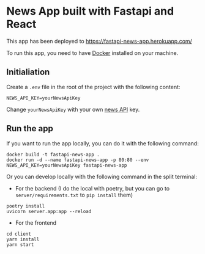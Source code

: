 # News App built with Fastapi and React

This app has been deployed to https://fastapi-news-app.herokuapp.com/

To run this app, you need to have [Docker](https://www.docker.com/) installed on your machine.

## Initialiation

Create a `.env` file in the root of the project with the following content:

```
NEWS_API_KEY=yourNewsApiKey
```

Change `yourNewsApiKey` with your own [news API](https://newsapi.org/) key.

## Run the app

If you want to run the app locally, you can do it with the following command:

```
docker build -t fastapi-news-app .
docker run -d --name fastapi-news-app -p 80:80 --env NEWS_API_KEY=yourNewsApiKey fastapi-news-app 
```

Or you can develop locally with the following command in the split terminal:

- For the backend (I do the local with poetry, but you can go to `server/requirements.txt` to `pip install` them)
```
poetry install
uvicorn server.app:app --reload
```
- For the frontend
```
cd client
yarn install
yarn start
```